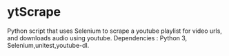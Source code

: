 # ytScrape
Python script that uses Selenium to scrape a youtube playlist for video urls, and downloads audio using youtube.  Dependencies : Python 3, Selenium,unitest,youtube-dl.
